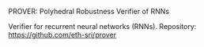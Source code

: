 PROVER: Polyhedral Robustness Verifier of RNNs

Verifier for recurrent neural networks (RNNs).
Repository: https://github.com/eth-sri/prover